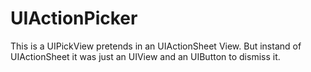 UIActionPicker
==============

This is a UIPickView pretends in an UIActionSheet View.
But instand of UIActionSheet it was just an UIView and an UIButton to dismiss it.

